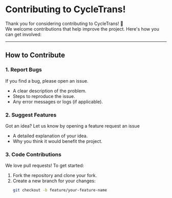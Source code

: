 # Contributing to CycleTrans!

Thank you for considering contributing to CycleTrans! 🎉  
We welcome contributions that help improve the project. Here's how you can get involved:

---

## How to Contribute

### 1. Report Bugs
If you find a bug, please open an issue.
- A clear description of the problem.
- Steps to reproduce the issue.
- Any error messages or logs (if applicable).

### 2. Suggest Features
Got an idea? Let us know by opening a feature request an issue
- A detailed explanation of your idea.
- Why you think it would benefit the project.

### 3. Code Contributions
We love pull requests! To get started:
1. Fork the repository and clone your fork.
2. Create a new branch for your changes:  
   ```bash
   git checkout -b feature/your-feature-name
   ```
